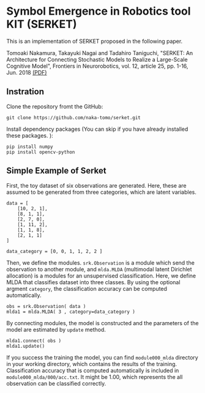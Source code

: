# Symbol Emergence in Robotics tool KIT (SERKET)

This is an implementation of SERKET proposed in the following paper. 

Tomoaki Nakamura, Takayuki Nagai and Tadahiro Taniguchi, "SERKET: An Architecture for Connecting Stochastic Models to Realize a Large-Scale Cognitive Model", Frontiers in Neurorobotics, vol. 12, article 25, pp. 1-16, Jun. 2018 [(PDF)](https://www.frontiersin.org/articles/10.3389/fnbot.2018.00025/full)


## Instration

Clone the repository fromt the GitHub: 

```
git clone https://github.com/naka-tomo/serket.git
```

Install dependency packages (You can skip if you have already installed these packages. ):

```
pip install numpy
pip install opencv-python
```

## Simple Example of Serket

First, the toy dataset of six observations are generated. Here, these are assumed to be generated from three categories, which are latent variables.
```
data = [
    [10, 2, 1], 
    [8, 1, 1],
    [2, 7, 0],
    [1, 11, 2],
    [1, 1, 8],
    [2, 1, 1]
]

data_category = [0, 0, 1, 1, 2, 2 ]
```

Then, we define the modules. `srk.Observation` is a module which send the observation to another module, and `mlda.MLDA` (multimodal latent Dirichlet allocation) is a modules for an unsupervised classification. Here, we define MLDA that classifies dataset into three classes. 
By using the optional argment `category`, the classification accuracy can be computed automatically. 

```
obs = srk.Observation( data )
mlda1 = mlda.MLDA( 3 , category=data_category )
```

By connecting modules, the model is constructed and the parameters of the model are estimated by `update` method.

```
mlda1.connect( obs )
mlda1.update()
```

If you success the training the model, you can find `module000_mlda` directory in your working directory, which contains the results of the training. 
Classification accuracy that is computed automatically is included in `module000_mlda/000/acc.txt`. It might be 1.00, which represents the all observation can be classified correctly. 

